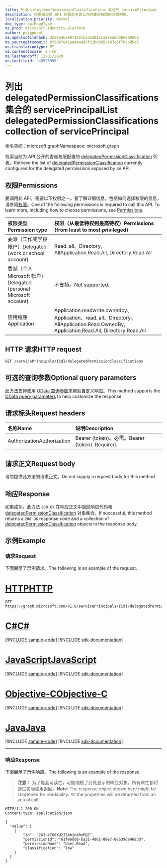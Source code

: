 ```yaml
---
title: 列出 delegatedPermissionClassifications 集合的 servicePrincipal
description: 检索给定给 API 的服务主体公开的委派权限的分类列表。
localization_priority: Normal
doc_type: apiPageType
ms.prod: microsoft-identity-platform
author: psignoret
ms.openlocfilehash: d2a1a46aa97150cb3d1d015ca295a6b0062a926a
ms.sourcegitcommit: 9f88b7e41a4a4a4d5f52bd995ce07c6f702bd5d6
ms.translationtype: MT
ms.contentlocale: zh-CN
ms.lasthandoff: 12/01/2020
ms.locfileid: "49523996"
---
```

# <a name="list-delegatedpermissionclassifications-collection-of-serviceprincipal"></a><span data-ttu-id="1170a-103">列出 delegatedPermissionClassifications 集合的 servicePrincipal</span><span class="sxs-lookup"><span data-stu-id="1170a-103">List delegatedPermissionClassifications collection of servicePrincipal</span></span>

<span data-ttu-id="1170a-104">命名空间：microsoft.graph</span><span class="sxs-lookup"><span data-stu-id="1170a-104">Namespace: microsoft.graph</span></span>

<span data-ttu-id="1170a-105">检索当前为 API 公开的委派权限配置的 [delegatedPermissionClassification](../resources/delegatedpermissionclassification.md) 列表。</span><span class="sxs-lookup"><span data-stu-id="1170a-105">Retrieve the list of [delegatedPermissionClassification](../resources/delegatedpermissionclassification.md) currently configured for the delegated permissions exposed by an API.</span></span>

## <a name="permissions"></a><span data-ttu-id="1170a-106">权限</span><span class="sxs-lookup"><span data-stu-id="1170a-106">Permissions</span></span>

<span data-ttu-id="1170a-p101">要调用此 API，需要以下权限之一。要了解详细信息，包括如何选择权限的信息，请参阅[权限](/graph/permissions-reference)。</span><span class="sxs-lookup"><span data-stu-id="1170a-p101">One of the following permissions is required to call this API. To learn more, including how to choose permissions, see [Permissions](/graph/permissions-reference).</span></span>

|<span data-ttu-id="1170a-109">权限类型</span><span class="sxs-lookup"><span data-stu-id="1170a-109">Permission type</span></span>      | <span data-ttu-id="1170a-110">权限（从最低特权到最高特权）</span><span class="sxs-lookup"><span data-stu-id="1170a-110">Permissions (from least to most privileged)</span></span>              |
|:--------------------|:---------------------------------------------------------|
|<span data-ttu-id="1170a-111">委派（工作或学校帐户）</span><span class="sxs-lookup"><span data-stu-id="1170a-111">Delegated (work or school account)</span></span> | <span data-ttu-id="1170a-112">Read. all、Directory。 All</span><span class="sxs-lookup"><span data-stu-id="1170a-112">Application.Read.All, Directory.Read.All</span></span> |
|<span data-ttu-id="1170a-113">委派（个人 Microsoft 帐户）</span><span class="sxs-lookup"><span data-stu-id="1170a-113">Delegated (personal Microsoft account)</span></span> | <span data-ttu-id="1170a-114">不支持。</span><span class="sxs-lookup"><span data-stu-id="1170a-114">Not supported.</span></span>    |
|<span data-ttu-id="1170a-115">应用程序</span><span class="sxs-lookup"><span data-stu-id="1170a-115">Application</span></span> | <span data-ttu-id="1170a-116">Application.readwrite.ownedby、Application、read. all、Directory。 All</span><span class="sxs-lookup"><span data-stu-id="1170a-116">Application.Read.OwnedBy, Application.Read.All, Directory.Read.All</span></span> |

## <a name="http-request"></a><span data-ttu-id="1170a-117">HTTP 请求</span><span class="sxs-lookup"><span data-stu-id="1170a-117">HTTP request</span></span>

<!-- { "blockType": "ignored" } -->
```http
GET /servicePrincipals/{id}/delegatedPermissionClassifications
```

## <a name="optional-query-parameters"></a><span data-ttu-id="1170a-118">可选的查询参数</span><span class="sxs-lookup"><span data-stu-id="1170a-118">Optional query parameters</span></span>

<span data-ttu-id="1170a-119">此方法支持使用 [OData 查询参数](/graph/query-parameters)来帮助自定义响应。</span><span class="sxs-lookup"><span data-stu-id="1170a-119">This method supports the [OData query parameters](/graph/query-parameters) to help customize the response.</span></span>

## <a name="request-headers"></a><span data-ttu-id="1170a-120">请求标头</span><span class="sxs-lookup"><span data-stu-id="1170a-120">Request headers</span></span>

| <span data-ttu-id="1170a-121">名称</span><span class="sxs-lookup"><span data-stu-id="1170a-121">Name</span></span>           | <span data-ttu-id="1170a-122">说明</span><span class="sxs-lookup"><span data-stu-id="1170a-122">Description</span></span>                |
|:---------------|:---------------------------|
| <span data-ttu-id="1170a-123">Authorization</span><span class="sxs-lookup"><span data-stu-id="1170a-123">Authorization</span></span>  | <span data-ttu-id="1170a-p102">Bearer {token}。必需。</span><span class="sxs-lookup"><span data-stu-id="1170a-p102">Bearer {token}. Required.</span></span>  |

## <a name="request-body"></a><span data-ttu-id="1170a-126">请求正文</span><span class="sxs-lookup"><span data-stu-id="1170a-126">Request body</span></span>

<span data-ttu-id="1170a-127">请勿提供此方法的请求正文。</span><span class="sxs-lookup"><span data-stu-id="1170a-127">Do not supply a request body for this method.</span></span>

## <a name="response"></a><span data-ttu-id="1170a-128">响应</span><span class="sxs-lookup"><span data-stu-id="1170a-128">Response</span></span>

<span data-ttu-id="1170a-129">如果成功，此方法 `200 OK` 在响应正文中返回响应代码和 [delegatedPermissionClassification](../resources/delegatedpermissionclassification.md) 对象集合。</span><span class="sxs-lookup"><span data-stu-id="1170a-129">If successful, this method returns a `200 OK` response code and a collection of [delegatedPermissionClassification](../resources/delegatedpermissionclassification.md) objects in the response body.</span></span>

## <a name="example"></a><span data-ttu-id="1170a-130">示例</span><span class="sxs-lookup"><span data-stu-id="1170a-130">Example</span></span>

### <a name="request"></a><span data-ttu-id="1170a-131">请求</span><span class="sxs-lookup"><span data-stu-id="1170a-131">Request</span></span>

<span data-ttu-id="1170a-132">下面展示了示例请求。</span><span class="sxs-lookup"><span data-stu-id="1170a-132">The following is an example of the request.</span></span>


# <a name="http"></a>[<span data-ttu-id="1170a-133">HTTP</span><span class="sxs-lookup"><span data-stu-id="1170a-133">HTTP</span></span>](#tab/http)
<!-- {
  "blockType": "request",
  "name": "serviceprincipal_get_delegatedpermissionclassification"
}-->

```msgraph-interactive
GET https://graph.microsoft.com/v1.0/servicePrincipals/{id}/delegatedPermissionClassifications
```
# <a name="c"></a>[<span data-ttu-id="1170a-134">C#</span><span class="sxs-lookup"><span data-stu-id="1170a-134">C#</span></span>](#tab/csharp)
[!INCLUDE [sample-code](../includes/snippets/csharp/serviceprincipal-get-delegatedpermissionclassification-csharp-snippets.md)]
[!INCLUDE [sdk-documentation](../includes/snippets/snippets-sdk-documentation-link.md)]

# <a name="javascript"></a>[<span data-ttu-id="1170a-135">JavaScript</span><span class="sxs-lookup"><span data-stu-id="1170a-135">JavaScript</span></span>](#tab/javascript)
[!INCLUDE [sample-code](../includes/snippets/javascript/serviceprincipal-get-delegatedpermissionclassification-javascript-snippets.md)]
[!INCLUDE [sdk-documentation](../includes/snippets/snippets-sdk-documentation-link.md)]

# <a name="objective-c"></a>[<span data-ttu-id="1170a-136">Objective-C</span><span class="sxs-lookup"><span data-stu-id="1170a-136">Objective-C</span></span>](#tab/objc)
[!INCLUDE [sample-code](../includes/snippets/objc/serviceprincipal-get-delegatedpermissionclassification-objc-snippets.md)]
[!INCLUDE [sdk-documentation](../includes/snippets/snippets-sdk-documentation-link.md)]

# <a name="java"></a>[<span data-ttu-id="1170a-137">Java</span><span class="sxs-lookup"><span data-stu-id="1170a-137">Java</span></span>](#tab/java)
[!INCLUDE [sample-code](../includes/snippets/java/serviceprincipal-get-delegatedpermissionclassification-java-snippets.md)]
[!INCLUDE [sdk-documentation](../includes/snippets/snippets-sdk-documentation-link.md)]

---


### <a name="response"></a><span data-ttu-id="1170a-138">响应</span><span class="sxs-lookup"><span data-stu-id="1170a-138">Response</span></span>

<span data-ttu-id="1170a-139">下面展示了示例响应。</span><span class="sxs-lookup"><span data-stu-id="1170a-139">The following is an example of the response.</span></span>

> <span data-ttu-id="1170a-p103">**注意：** 为了提高可读性，可能缩短了此处显示的响应对象。所有属性都将通过实际调用返回。</span><span class="sxs-lookup"><span data-stu-id="1170a-p103">**Note:** The response object shown here might be shortened for readability. All the properties will be returned from an actual call.</span></span>

<!-- {
  "blockType": "response",
  "@odata.type": "microsoft.graph.delegatedPermissionClassification",
  "isCollection": true
} -->

```http
HTTP/1.1 200 OK
Content-type: application/json

{
  "value": [
    {
        "id": "2G3-4TG6YU2J54hjnaRoPQE",
        "permissionId": "e1fe6dd8-ba31-4d61-89e7-88639da4683d",
        "permissionName": "User.Read",
        "classification": "low"
    }
  ]
}
```
